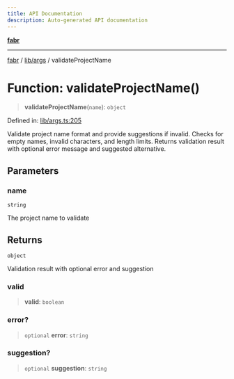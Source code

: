 ```yaml
---
title: API Documentation
description: Auto-generated API documentation
---
```


[**fabr**](../../../README.md)

***

[fabr](../../../README.md) / [lib/args](../README.md) / validateProjectName

# Function: validateProjectName()

> **validateProjectName**(`name`): `object`

Defined in: [lib/args.ts:205](https://github.com/yashjawale/fabr/blob/main/src/lib/args.ts#L205)

Validate project name format and provide suggestions if invalid.
Checks for empty names, invalid characters, and length limits.
Returns validation result with optional error message and suggested alternative.

## Parameters

### name

`string`

The project name to validate

## Returns

`object`

Validation result with optional error and suggestion

### valid

> **valid**: `boolean`

### error?

> `optional` **error**: `string`

### suggestion?

> `optional` **suggestion**: `string`
